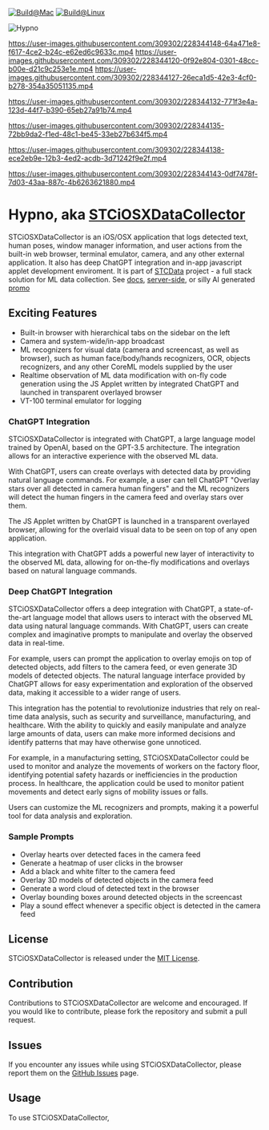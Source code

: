 
[![Build@Mac](https://github.com/STCData/Hypno/actions/workflows/xcodebuild.yml/badge.svg)](https://github.com/STCData/Hypno/actions/workflows/xcodebuild.yml)
[![Build@Linux](https://github.com/STCData/Hypno/actions/workflows/linuxbuild.yml/badge.svg)](https://github.com/STCData/Hypno/actions/workflows/linuxbuild.yml)


![Hypno](https://user-images.githubusercontent.com/309302/227965148-afe71d74-7fb5-445b-b7c5-62be89181b21.png)

https://user-images.githubusercontent.com/309302/228344148-64a471e8-f617-4ce2-b24c-e62ed6c9633c.mp4 https://user-images.githubusercontent.com/309302/228344120-0f92e804-0301-48cc-b00e-d21c9c253e1e.mp4 https://user-images.githubusercontent.com/309302/228344127-26eca1d5-42e3-4cf0-b278-354a35051135.mp4



https://user-images.githubusercontent.com/309302/228344132-771f3e4a-123d-44f7-b390-65eb27a91b74.mp4



https://user-images.githubusercontent.com/309302/228344135-72bb9da2-f1ed-48c1-be45-33eb27b634f5.mp4



https://user-images.githubusercontent.com/309302/228344138-ece2eb9e-12b3-4ed2-acdb-3d71242f9e2f.mp4



https://user-images.githubusercontent.com/309302/228344143-0df7478f-7d03-43aa-887c-4b6263621880.mp4








# Hypno, aka [STCiOSXDataCollector](https://stcdata.github.io/STCData/docs/Collectors/ios.html)

STCiOSXDataCollector is an iOS/OSX application that logs detected text, human poses, window manager information, and user actions from the built-in web browser, terminal emulator, camera, and any other external application. It also has deep ChatGPT integration and in-app javascript applet development enviroment. It is part of [STCData](https://github.com/STCData) project - a full stack solution for ML data collection. See [docs](https://stcdata.github.io/STCData/), [server-side](https://github.com/STCData/STCDataServer), or silly AI generated [promo](https://tome.app/stc-9d6/shoggoth-binding-collaborative-ml-data-preprocessing-with-chat-driven-editing-clfjg4et32cgs9m422fqijwvt)

## Exciting Features

* Built-in browser with hierarchical tabs on the sidebar on the left
* Camera and system-wide/in-app broadcast
* ML recognizers for visual data (camera and screencast, as well as browser), such as human face/body/hands recognizers, OCR, objects recognizers, and any other CoreML models supplied by the user
* Realtime observation of ML data modification with on-fly code generation using the JS Applet written by integrated ChatGPT and launched in transparent overlayed browser
* VT-100 terminal emulator for logging

### ChatGPT Integration

STCiOSXDataCollector is integrated with ChatGPT, a large language model trained by OpenAI, based on the GPT-3.5 architecture. The integration allows for an interactive experience with the observed ML data.

With ChatGPT, users can create overlays with detected data by providing natural language commands. For example, a user can tell ChatGPT "Overlay stars over all detected in camera human fingers" and the ML recognizers will detect the human fingers in the camera feed and overlay stars over them. 

The JS Applet written by ChatGPT is launched in a transparent overlayed browser, allowing for the overlaid visual data to be seen on top of any open application.

This integration with ChatGPT adds a powerful new layer of interactivity to the observed ML data, allowing for on-the-fly modifications and overlays based on natural language commands.

### Deep ChatGPT Integration

STCiOSXDataCollector offers a deep integration with ChatGPT, a state-of-the-art language model that allows users to interact with the observed ML data using natural language commands. With ChatGPT, users can create complex and imaginative prompts to manipulate and overlay the observed data in real-time.

For example, users can prompt the application to overlay emojis on top of detected objects, add filters to the camera feed, or even generate 3D models of detected objects. The natural language interface provided by ChatGPT allows for easy experimentation and exploration of the observed data, making it accessible to a wider range of users.


This integration has the potential to revolutionize industries that rely on real-time data analysis, such as security and surveillance, manufacturing, and healthcare. With the ability to quickly and easily manipulate and analyze large amounts of data, users can make more informed decisions and identify patterns that may have otherwise gone unnoticed.

For example, in a manufacturing setting, STCiOSXDataCollector could be used to monitor and analyze the movements of workers on the factory floor, identifying potential safety hazards or inefficiencies in the production process. In healthcare, the application could be used to monitor patient movements and detect early signs of mobility issues or falls.


Users can customize the ML recognizers and prompts, making it a powerful tool for data analysis and exploration.

### Sample Prompts

- Overlay hearts over detected faces in the camera feed
- Generate a heatmap of user clicks in the browser
- Add a black and white filter to the camera feed
- Overlay 3D models of detected objects in the camera feed
- Generate a word cloud of detected text in the browser
- Overlay bounding boxes around detected objects in the screencast
- Play a sound effect whenever a specific object is detected in the camera feed

## License

STCiOSXDataCollector is released under the [MIT License](https://opensource.org/licenses/MIT).

## Contribution

Contributions to STCiOSXDataCollector are welcome and encouraged. If you would like to contribute, please fork the repository and submit a pull request.

## Issues

If you encounter any issues while using STCiOSXDataCollector, please report them on the [GitHub Issues](https://github.com/USERNAME/REPOSITORY/issues) page.

## Usage

To use STCiOSXDataCollector,


